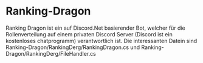 # Ranking-Dragon
Ranking Dragon ist ein auf Discord.Net basierender Bot, welcher für die Rollenverteilung auf einem privaten Discord Server (Discord ist ein kostenloses chatprogramm) verantwortlich ist.
Die interessanten Datein sind Ranking-Dragon/RankingDerg/RankingDragon.cs und Ranking-Dragon/RankingDerg/FileHandler.cs
